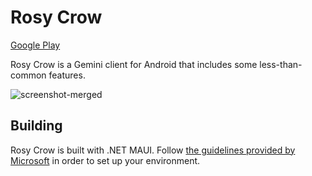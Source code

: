 # Rosy Crow

[Google Play](https://play.google.com/store/apps/details?id=app.rosy_crow)

Rosy Crow is a Gemini client for Android that includes some less-than-common features.

![screenshot-merged](https://github.com/aschuhardt/rosy-crow/assets/13511943/662ff925-0f6a-4dda-b8ec-741bc75af96c)

## Building

Rosy Crow is built with .NET MAUI.  Follow [the guidelines provided by Microsoft](https://learn.microsoft.com/en-us/dotnet/maui/get-started/installation?tabs=vswin) in order to set up your environment.
